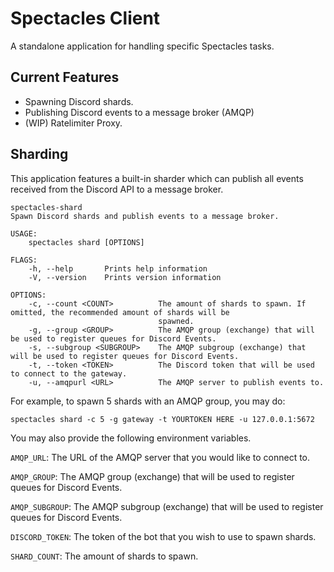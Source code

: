 # Spectacles Client
A standalone application for handling specific Spectacles tasks.

## Current Features
- Spawning Discord shards.
- Publishing Discord events to a message broker (AMQP)
- (WIP) Ratelimiter Proxy.

## Sharding
This application features a built-in sharder which can publish all events received from the Discord API to a message broker.

```
spectacles-shard
Spawn Discord shards and publish events to a message broker.

USAGE:
    spectacles shard [OPTIONS]

FLAGS:
    -h, --help       Prints help information
    -V, --version    Prints version information

OPTIONS:
    -c, --count <COUNT>          The amount of shards to spawn. If omitted, the recommended amount of shards will be
                                 spawned.
    -g, --group <GROUP>          The AMQP group (exchange) that will be used to register queues for Discord Events.
    -s, --subgroup <SUBGROUP>    The AMQP subgroup (exchange) that will be used to register queues for Discord Events.
    -t, --token <TOKEN>          The Discord token that will be used to connect to the gateway.
    -u, --amqpurl <URL>          The AMQP server to publish events to.

```

For example, to spawn 5 shards with an AMQP group, you may do:
```
spectacles shard -c 5 -g gateway -t YOURTOKEN HERE -u 127.0.0.1:5672
```

You may also provide the following environment variables.

`AMQP_URL`: The URL of the AMQP server that you would like to connect to.

`AMQP_GROUP`: The AMQP group (exchange) that will be used to register queues for Discord Events.

`AMQP_SUBGROUP`: The AMQP subgroup (exchange) that will be used to register queues for Discord Events.

`DISCORD_TOKEN`: The token of the bot that you wish to use to spawn shards.

`SHARD_COUNT`: The amount of shards to spawn.